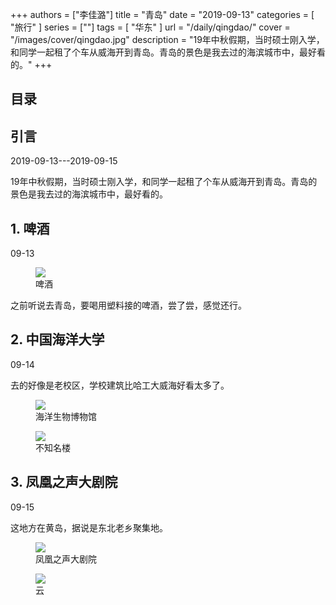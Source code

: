 +++
authors = ["李佳潞"]
title = "青岛"
date = "2019-09-13"
categories = [
    "旅行"
]
series = [""]
tags = [
    "华东"
]
url = "/daily/qingdao/"
cover = "/images/cover/qingdao.jpg"
description = "19年中秋假期，当时硕士刚入学，和同学一起租了个车从威海开到青岛。青岛的景色是我去过的海滨城市中，最好看的。"
+++
<!DOCTYPE html>
<html lang="zh-CN">
<head>
    <meta charset="UTF-8">
    <meta name="viewport" content="width=device-width, initial-scale=1.0">
    <link rel="stylesheet" href="/assets/css/styles.css">
    <script src="/assets/js/toc.js"></script>    
</head>
<body>
    <article>
        <nav>
            <h2>目录</h2>
            <ul id="toc">
                <!-- 目录项会在这里动态生成 -->
            </ul>
        </nav>
        <section>
            <h2>引言</h2>
            <p>2019-09-13---2019-09-15</p>
            <p>         19年中秋假期，当时硕士刚入学，和同学一起租了个车从威海开到青岛。青岛的景色是我去过的海滨城市中，最好看的。</p>
        </section>
        <section>
            <h2>1. 啤酒</h2>
            <p>09-13 <i class="fas fa-sun"></i></p>
            <div class="container">
                <div class="image">
                    <figure>
                        <a data-fancybox="gallery" href="https://cdn.heirenlop.com/daily-record/qingdao1.jpg">
    <img src="https://cdn.heirenlop.com/daily-record/qingdao1.jpg" loading="lazy">
</a>
                        <figcaption>啤酒</figcaption>
                    </figure>
                </div>
                <div class="text">
                    <p>         之前听说去青岛，要喝用塑料接的啤酒，尝了尝，感觉还行。</p>
                </div>
            </div>
        </section>
        <section>
            <h2>2. 中国海洋大学</h2>
            <p>09-14 <i class="fas fa-sun"></i></p>
            <p>         去的好像是老校区，学校建筑比哈工大威海好看太多了。</p>
            <div class="container">
                <div class="image">
                    <figure>
                        <a data-fancybox="gallery" href="https://cdn.heirenlop.com/daily-record/qingdao6.jpg">
    <img src="https://cdn.heirenlop.com/daily-record/qingdao6.jpg" loading="lazy">
</a>
                        <figcaption>海洋生物博物馆</figcaption>
                    </figure>
                </div>
            </div>
            <div class="container">
                <div class="image">
                    <figure>
                        <a data-fancybox="gallery" href="https://cdn.heirenlop.com/daily-record/qingdao2.jpg">
    <img src="https://cdn.heirenlop.com/daily-record/qingdao2.jpg" loading="lazy">
</a>
                        <figcaption>不知名楼</figcaption>
                    </figure>
                </div>
            </div>
        </section>
        <section>
            <h2>3. 凤凰之声大剧院</h2>
            <p>09-15 <i class="fas fa-cloud"></i></p>
            <p>         这地方在黄岛，据说是东北老乡聚集地。</p>
            <div class="container">
                <div class="image">
                    <figure>
                        <a data-fancybox="gallery" href="https://cdn.heirenlop.com/daily-record/qingdao3.jpg">
    <img src="https://cdn.heirenlop.com/daily-record/qingdao3.jpg" loading="lazy">
</a>
                        <figcaption>凤凰之声大剧院</figcaption>
                    </figure>
                </div>
            </div>
            <div class="container">
                    <figure>
                        <a data-fancybox="gallery" href="https://cdn.heirenlop.com/daily-record/qingdao4.jpg">
    <img src="https://cdn.heirenlop.com/daily-record/qingdao4.jpg" loading="lazy">
</a>
                        <figcaption>云</figcaption>
                    </figure>
                </div>
            </div>
        </section>
    </article>
</body>
</html>